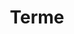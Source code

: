 ---
title: Terme
date: 
draft: false

# descripcion
description : Aros de plata con microcubic

materials: Plata 925

color: Plateado

dimensions: 1,5cm largo

code: 01-11-0404

type: "Aros"

categories: []

# Images
# first image will be shown in the product page
images:
  # - image: "images/path_to_image"
  # La ubicacion de las imagenes es imagenes/Aros/Aros.Argollas/01-11-0404-terme
  - image: "./images/aros/argollas/01-11-0404-argolla-con-estrellita_a.JPG"
  - image: "./images/aros/argollas/01-11-0404-argolla-con-estrellita_b.JPG"
---